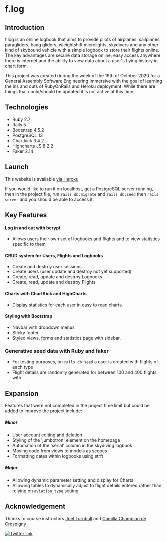# f.log

## Introduction

f.log is an online logbook that aims to provide pilots of airplanes, sailplanes, paragliders, hang gliders, wieightshift microlights, skydivers and any other kind of skybound vehicle with a simple logbook to store their flights online. The key advantages are secure data storage online, easy access anywhere there is internet and the ability to view data about a user's flying history in chart form.

This project was created during the week of the 19th of October 2020 for a General Assembly Software Engineering Immersive with the goal of learning the ins and outs of RubyOnRails and Heroku deployment. While there are things that could/should be updated it is not active at this time.

## Technologies
* Ruby 2.7
* Rails 5
* Bootstrap 4.5.2
* PostgreSQL 13
* Chartkick 3.4.2
* Highcharts JS 8.2.2
* Faker 2.14

## Launch

This website is available [via Heroku](https://f-log.herokuapp.com/)

If you would like to run it on localhost, get a PostgreSQL server running, then in the project file, run `rails db:migrate` and `rails db:seed` then `rails server` and you should be able to access it.

## Key Features

#### Log in and out with bcrypt
  * Allows users their own set of logbooks and flights and to view statistics specific to them

#### CRUD system for Users, Flights and Logbooks
  * Create and destroy user sessions
  * Create users (user update and destroy not yet supported)
  * Create, read, update and destroy Logbooks
  * Create, read, update and destroy Flights

#### Charts with ChartKick and HighCharts
 * Display statistics for each user in easy to read charts.

#### Styling with Bootstrap
 * Navbar with dropdown menus
 * Sticky footer
 * Styled views, forms and statistics page with sidebar.

### Generative seed data with Ruby and faker
 * For testing purposes, on `rails db:seed` a user is created with flights of each type
 * Flight details are randomly generated for between 100 and 400 flights with

## Expansion
Features that were not completed in the project time limit but could be added to improve the project include:

##### Minor
* User account editing and deletion
* Styling of the 'jumbotron' element on the homepage
* Automation of the 'serial' column in the skydiving logbook
* Moving code from views to models as scopes
* Formatting dates within logbooks using strft

##### Major
* Allowing dynamic parameter setting and display for Charts
* Allowing tables to dynamically adjust to flight details entered rather than relying on `aviation_type` setting

## Acknowledgement
Thanks to course instructors [Joel Turnbull](https://github.com/wofockham) and [Camilla Champion de Crespigny](https://github.com/CamillaCdC)

[![Twitter link](https://img.shields.io/twitter/follow/forcebe_?label=Follow%20me%20on%20Twitter&style=social)](https://twitter.com/Forcebe_)
